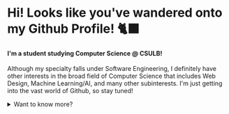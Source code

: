 # Hi! Looks like you've wandered onto my Github Profile! 🐈‍⬛
#### I'm a student studying Computer Science @ CSULB!
Although my specialty falls under Software Engineering, I definitely have other interests in the broad field of Computer Science that includes Web Design, Machine Learning/AI, and many other subinterests. I'm just getting into the vast world of Github, so stay tuned!

<details>
<summary>
  Want to know more?
</summary>

## My Work
I'm currently working on cleaning up and releasing some of my schoolwork and projects to Github, so stay tuned for that too!

</details> 
